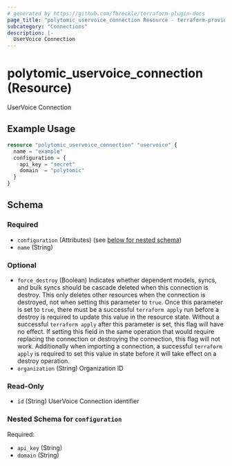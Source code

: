 ```yaml
---
# generated by https://github.com/fbreckle/terraform-plugin-docs
page_title: "polytomic_uservoice_connection Resource - terraform-provider-polytomic"
subcategory: "Connections"
description: |-
  UserVoice Connection
---
```


# polytomic_uservoice_connection (Resource)

UserVoice Connection

## Example Usage

```terraform
resource "polytomic_uservoice_connection" "uservoice" {
  name = "example"
  configuration = {
    api_key = "secret"
    domain  = "polytomic"
  }
}
```

<!-- schema generated by tfplugindocs -->
## Schema

### Required

- `configuration` (Attributes) (see [below for nested schema](#nestedatt--configuration))
- `name` (String)

### Optional

- `force_destroy` (Boolean) Indicates whether dependent models, syncs, and bulk syncs should be cascade deleted when this connection is destroy. This only deletes other resources when the connection is destroyed, not when setting this parameter to `true`. Once this parameter is set to `true`, there must be a successful `terraform apply` run before a destroy is required to update this value in the resource state. Without a successful `terraform apply` after this parameter is set, this flag will have no effect. If setting this field in the same operation that would require replacing the connection or destroying the connection, this flag will not work. Additionally when importing a connection, a successful `terraform apply` is required to set this value in state before it will take effect on a destroy operation.
- `organization` (String) Organization ID

### Read-Only

- `id` (String) UserVoice Connection identifier

<a id="nestedatt--configuration"></a>
### Nested Schema for `configuration`

Required:

- `api_key` (String)
- `domain` (String)


